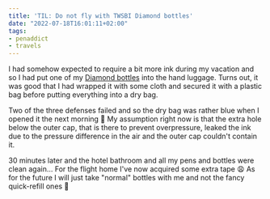 ```yaml
---
title: 'TIL: Do not fly with TWSBI Diamond bottles'
date: "2022-07-18T16:01:11+02:00"
tags:
- penaddict
- travels
---
```


I had somehow expected to require a bit more ink during my vacation and so I had put one of my [Diamond bottles](https://www.twsbi.com/products/twsbi-diamond-50-ink-bottles) into the hand luggage. Turns out, it was good that I had wrapped it with some cloth and secured it with a plastic bag before putting everything into a dry bag.

Two of the three defenses failed and so the dry bag was rather blue when I opened it the next morning 😬 My assumption right now is that the extra hole below the outer cap, that is there to prevent overpressure, leaked the ink due to the pressure difference in the air and the outer cap couldn't contain it.

30 minutes later and the hotel bathroom and all my pens and bottles were clean again… For the flight home I've now acquired some extra tape 😩 As for the future I will just take "normal" bottles with me and not the fancy quick-refill ones 🤪

